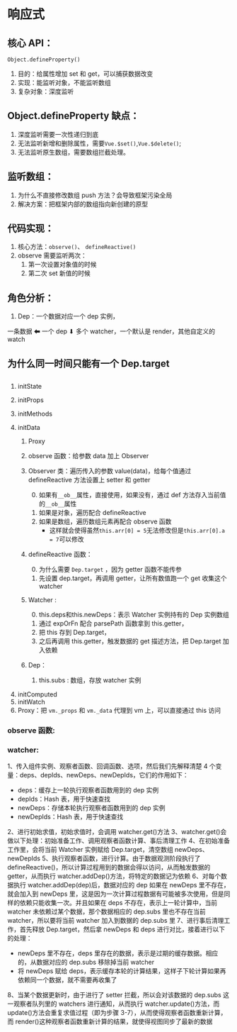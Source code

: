 <!--
 * @Author: your name
 * @Date: 2020-03-26 00:39:55
 * @LastEditTime: 2020-07-12 14:01:33
 * @LastEditors: Please set LastEditors
 * @Description: In User Settings Edit
 * @FilePath: /gitbook/Vue原理/响应式.md
-->

# 响应式

## 核心 API：

`Object.defineProperty()`

1. 目的：给属性增加 set 和 get，可以捕获数据改变
2. 实现：能监听对象，不能监听数组
3. 复杂对象：深度监听

## Object.defineProperty 缺点：

1. 深度监听需要一次性递归到底
2. 无法监听新增和删除属性，需要`Vue.$set()`,`Vue.$delete()`;
3. 无法监听原生数组，需要数组拦截处理。

## 监听数组：

1. 为什么不直接修改数组 push 方法？会导致框架污染全局
2. 解决方案：把框架内部的数组指向新创建的原型

## 代码实现：

1. 核心方法：`observe()`、 `defineReactive()`
2. observe 需要监听两次：
   1. 第一次设置对象值的时候
   2. 第二次 set 新值的时候

## 角色分析：

1. Dep：一个数据对应一个 dep 实例，

一条数据 ⬅ 一个 dep
⬇
多个 watcher，一个默认是 render，其他自定义的 watch

## 为什么同一时间只能有一个 Dep.target

##

1.  initState
2.  initProps
3.  initMethods
4.  initData

    1. Proxy
    2. observe 函数：给参数 data 加上 Observer
    3. Observer 类：遍历传入的参数 value(data)，给每个值通过 defineReactive 方法设置上 setter 和 getter

       0. 如果有`__ob__`属性，直接使用，如果没有，通过 def 方法存入当前值的`__ob__`属性
       1. 如果是对象，遍历配合 defineReactive
       2. 如果是数组，遍历数组元素再配合 observe 函数
          - 这样就会使得虽然`this.arr[0] = 5`无法修改但是`this.arr[0].a = 7`可以修改

    4. defineReactive 函数：

       0. 为什么需要 `Dep.target` ，因为 getter 函数不能传参
       1. 先设置 dep.target，再调用 getter，让所有数值跑一个 get 收集这个 watcher

    5. Watcher :

       0. this.deps和this.newDeps：表示 Watcher 实例持有的 Dep 实例数组
       1. 通过 expOrFn 配合 parsePath 函数拿到 this.getter，
       2. 把 this 存到 Dep.target，
       3. 之后再调用 this.getter，触发数据的 get 描述方法，把 Dep.target 加入依赖

    6. Dep：
       1. this.subs : 数组，存放 watcher 实例

4)  initComputed
5)  initWatch
6)  Proxy：把 `vm._props` 和 `vm._data` 代理到 vm 上，可以直接通过 this 访问

### observe 函数:

### watcher:

1、传入组件实例、观察者函数、回调函数、选项，然后我们先解释清楚 4 个变量：deps、depIds、newDeps、newDepIds，它们的作用如下：

- deps：缓存上一轮执行观察者函数用到的 dep 实例
- depIds：Hash 表，用于快速查找
- newDeps：存储本轮执行观察者函数用到的 dep 实例
- newDepIds：Hash 表，用于快速查找

2、进行初始求值，初始求值时，会调用 watcher.get()方法
3、watcher.get()会做以下处理：初始准备工作、调用观察者函数计算、事后清理工作
4、在初始准备工作里，会将当前 Watcher 实例赋给 Dep.target，清空数组 newDeps、newDepIds
5、执行观察者函数，进行计算。由于数据观测阶段执行了 defineReactive()，所以计算过程用到的数据会得以访问，从而触发数据的 getter，从而执行 watcher.addDep()方法，将特定的数据记为依赖
6、对每个数据执行 watcher.addDep(dep)后，数据对应的 dep 如果在 newDeps 里不存在，就会加入到 newDeps 里，这是因为一次计算过程数据有可能被多次使用，但是同样的依赖只能收集一次。并且如果在 deps 不存在，表示上一轮计算中，当前 watcher 未依赖过某个数据，那个数据相应的 dep.subs 里也不存在当前 watcher，所以要将当前 watcher 加入到数据的 dep.subs 里
7、进行事后清理工作，首先释放 Dep.target，然后拿 newDeps 和 deps 进行对比，接着进行以下的处理：

- newDeps 里不存在，deps 里存在的数据，表示是过期的缓存数据。相应的，从数据对应的 dep.subs 移除掉当前 watcher
- 将 newDeps 赋给 deps，表示缓存本轮的计算结果，这样子下轮计算如果再依赖同一个数据，就不需要再收集了

8、当某个数据更新时，由于进行了 setter 拦截，所以会对该数据的 dep.subs 这一观察者队列里的 watchers 进行通知，从而执行 watcher.update()方法，而 update()方法会重复求值过程（即为步骤 3-7），从而使得观察者函数重新计算，而 render()这种观察者函数重新计算的结果，就使得视图同步了最新的数据

